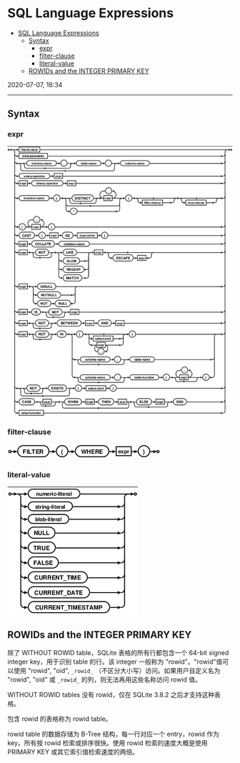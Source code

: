 # SQL Language Expressions

- [SQL Language Expressions](#sql-language-expressions)
  - [Syntax](#syntax)
    - [expr](#expr)
    - [filter-clause](#filter-clause)
    - [literal-value](#literal-value)
  - [ROWIDs and the INTEGER PRIMARY KEY](#rowids-and-the-integer-primary-key)

2020-07-07, 18:34
***

## Syntax

### expr

![syntax](images/2020-07-07-18-31-30.png)

### filter-clause

![filter](images/2020-07-07-18-32-31.png)

### literal-value

![literal](images/2020-07-07-18-33-36.png)

## ROWIDs and the INTEGER PRIMARY KEY

除了 WITHOUT ROWID table，SQLite 表格的所有行都包含一个 64-bit signed integer key，用于识别 table 的行。该 integer 一般称为 "rowid"。"rowid"值可以使用 "rowid", "oid", `_rowid_` （不区分大小写）访问。如果用户自定义名为 "rowid", "oid" 或 `_rowid_` 的列，则无法再用这些名称访问 rowid 值。

WITHOUT ROWID tables 没有 rowid，仅在 SQLite 3.8.2 之后才支持这种表格。

包含 rowid 的表格称为 rowid table。

rowid table 的数据存储为 B-Tree 结构，每一行对应一个 entry，rowid 作为 key。所有按 rowid 检索或排序很快。使用 rowid 检索的速度大概是使用 PRIMARY KEY 或其它索引值检索速度的两倍。



